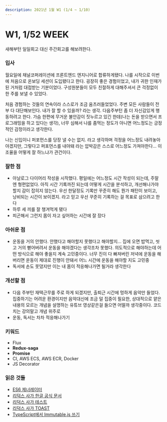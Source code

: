```yaml
---
description: 2021년 1월 W1 (1/4 ~ 1/10)
---
```


# W1, 1/52 WEEK

새해부턴 일일회고 대신 주간회고를 해보려한다.

### 입사

월요일에 채널코퍼레이션에 프론트엔드 엔지니어로 합류하게됐다. 나를 시작으로 이번에 처음으로 온보딩 세션이 도입됐다고 한다. 굉장히 좋은 경험이었고, 내가 귀한 인재가 된 거처럼 대접받는 기분이었다. 구성원분들이 모두 친절하게 대해주셔서 큰 걱정없이 한 주를 보낼 수 있었다.

처음 경험하는 것들의 연속이라 스스로가 조금 움츠러들었었다. 주변 모든 사람들이 전부 다 대단해보인다. 내가 잘 할 수 있을까? 라는 생각. 다음주부턴 좀 더 자신감있게 행동하려고 한다. 가슴 한편에 무거운 불안감이 짓누르고 있긴 한데\(나는 돈을 받으면서 프로그래밍을 하고 있다는 생각\), 너무 심해서 나를 좀먹는 정도가 아니면 어느정도는 긍정적인 감정이라고 생각한다.

나는 신입이니 퍼포먼스를 당장 낼 수는 없지. 라고 생각하며 걱정을 어느정도 내려놓아야겠지만, 그렇다고 퍼포먼스를 내야돼 라는 압박감은 스스로 어느정도 가져야한다... 이 조율을 어떻게 잘 하느냐가 관건이다.

### 잘한 점

* 아날로그 다이어리 작성을 시작했다. 평일에는 어느정도 시간 작성이 되는데, 주말엔 형편없었다. 아직 시간 기록까진 되는데 어떻게 시간을 분석하고, 개선해나가야할지 감이 잡히지 않는다. 우선 한달정도 기록만 꾸준히 해도 뭔가 패턴이 보이고, 낭비되는 시간이 보이겠지. 라고 믿고 우선 꾸준히 기록하는 걸 목표로 삼으려고 한다
* 하루 세 끼를 잘 챙겨먹게 됐다
* 피곤해서 그런지 몸이 자고 싶어하는 시간에 잘 잤다

### 아쉬운 점

* 운동을 거의 안했다. 안했다고 해야할지 못했다고 해야할지... 집에 오면 밥먹고, 씻고 거의 뻗어버려서 운동을 해야겠다는 생각조차 못했다. 의도적으로 해야하는데 어떤 방식으로 해야 좋을지 계속 고민중이다. 너무 진이 다 빠져버린 저녁에 운동을 해버리면 운동이 제대로 진행이 안돼서 어느 시간에 운동을 해야할 지도 고민중
* 독서에 손도 못댔지만 이는 내 몸이 적응해나가면 될거라 생각한다

### 개선할 점

* 다음 주부턴 재택근무를 주로 하게 되겠지만, 출퇴근 시간에 멍하게 음악만 들었다. 집중하기는 어려운 환경이지만 음악대신에 조금 덜 집중이 필요한, 상대적으로 얕은 내용의 모르는 개념을 설명하는 유튜브 영상같은걸 들으면 어떨까 생각중이다. 코드치는 강의말고 개념 위주로
* 운동, 독서는 차차 적응해나가기

### 키워드

* Flux
* **Redux-saga**
* **Promise**
* CI, AWS ECS, AWS ECR, Docker
* JS Decorator

### 읽은 것들

* [ES6 제너레이터](https://meetup.toast.com/posts/73)
* [리덕스 사가 한글 공식 문서](https://mskims.github.io/redux-saga-in-korean/)
* [리덕스 사가 테스트](https://nukeguys.github.io/dev/redux-saga-test/)
* [리덕스 사가 TOAST](https://meetup.toast.com/posts/136)
* [TypeScript에서 Immutable.js 쓰기](https://blog.martinwork.co.kr/typescript/2019/01/06/apply-immutablejs-with-typescript.html)

